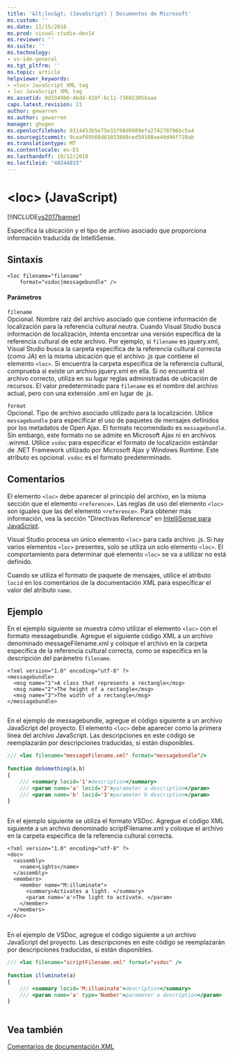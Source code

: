 ```yaml
---
title: '&lt;loc&gt; (JavaScript) | Documentos de Microsoft'
ms.custom: ''
ms.date: 11/15/2016
ms.prod: visual-studio-dev14
ms.reviewer: ''
ms.suite: ''
ms.technology:
- vs-ide-general
ms.tgt_pltfrm: ''
ms.topic: article
helpviewer_keywords:
- <loc> JavaScript XML tag
- loc JavaScript XML tag
ms.assetid: 0d3349b6-4bdd-418f-bc11-73665305baae
caps.latest.revision: 21
author: gewarren
ms.author: gewarren
manager: ghogen
ms.openlocfilehash: 9314453b5e75e31f98d6989efa274278706bc5a4
ms.sourcegitcommit: 9ceaf69568d61023868ced59108ae4dd46f720ab
ms.translationtype: MT
ms.contentlocale: es-ES
ms.lasthandoff: 10/12/2018
ms.locfileid: "49244015"
---
```

# <a name="ltlocgt-javascript"></a>&lt;loc&gt; (JavaScript)
[!INCLUDE[vs2017banner](../includes/vs2017banner.md)]

Especifica la ubicación y el tipo de archivo asociado que proporciona información traducida de IntelliSense.  
  
## <a name="syntax"></a>Sintaxis  
  
```  
<loc filename="filename"  
    format="vsdoc|messagebundle" />  
```  
  
#### <a name="parameters"></a>Parámetros  
 `filename`  
 Opcional. Nombre raíz del archivo asociado que contiene información de localización para la referencia cultural neutra. Cuando Visual Studio busca información de localización, intenta encontrar una versión específica de la referencia cultural de este archivo. Por ejemplo, si `filename` es jquery.xml, Visual Studio busca la carpeta específica de la referencia cultural correcta (como JA) en la misma ubicación que el archivo .js que contiene el elemento `<loc>`. Si encuentra la carpeta específica de la referencia cultural, comprueba si existe un archivo jquery.xml en ella. Si no encuentra el archivo correcto, utiliza en su lugar reglas administradas de ubicación de recursos. El valor predeterminado para `filename` es el nombre del archivo actual, pero con una extensión .xml en lugar de .js.  
  
 `format`  
 Opcional. Tipo de archivo asociado utilizado para la localización. Utilice `messagebundle` para especificar el uso de paquetes de mensajes definidos por los metadatos de Open Ajax. El formato recomendado es `messagebundle`. Sin embargo, este formato no se admite en Microsoft Ajax ni en archivos .winmd. Utilice `vsdoc` para especificar el formato de localización estándar de .NET Framework utilizado por Microsoft Ajax y Windows Runtime. Este atributo es opcional. `vsdoc` es el formato predeterminado.  
  
## <a name="remarks"></a>Comentarios  
 El elemento `<loc>` debe aparecer al principio del archivo, en la misma sección que el elemento `<reference>`. Las reglas de uso del elemento `<loc>` son iguales que las del elemento `<reference>`. Para obtener más información, vea la sección "Directivas Reference" en [IntelliSense para JavaScript](../ide/javascript-intellisense.md).  
  
 Visual Studio procesa un único elemento `<loc>` para cada archivo .js. Si hay varios elementos `<loc>` presentes, solo se utiliza un solo elemento `<loc>`. El comportamiento para determinar qué elemento `<loc>` se va a utilizar no está definido.  
  
 Cuando se utiliza el formato de paquete de mensajes, utilice el atributo `locid` en los comentarios de la documentación XML para especificar el valor del atributo `name`.  
  
## <a name="example"></a>Ejemplo  
 En el ejemplo siguiente se muestra cómo utilizar el elemento `<loc>` con el formato messagebundle. Agregue el siguiente código XML a un archivo denominado messageFilename.xml y coloque el archivo en la carpeta específica de la referencia cultural correcta, como se especifica en la descripción del parámetro `filename`.  
  
```  
<?xml version="1.0" encoding="utf-8" ?>  
<messagebundle>  
  <msg name="1">A class that represents a rectangle</msg>  
  <msg name="2">The height of a rectangle</msg>  
  <msg name="3">The width of a rectangle</msg>  
</messagebundle>  
  
```  
  
 En el ejemplo de messagebundle, agregue el código siguiente a un archivo JavaScript del proyecto. El elemento `<loc>` debe aparecer como la primera línea del archivo JavaScript. Las descripciones en este código se reemplazarán por descripciones traducidas, si están disponibles.  
  
```javascript  
/// <loc filename="messageFilename.xml" format="messagebundle"/>  
  
function doSomething(a,b)   
{  
    /// <summary locid='1'>description</summary>  
    /// <param name='a' locid='2'>parameter a description</param>  
    /// <param name='b' locid='3'>parameter b description</param>  
}  
  
```  
  
 En el ejemplo siguiente se utiliza el formato VSDoc. Agregue el código XML siguiente a un archivo denominado scriptFilename.xml y coloque el archivo en la carpeta específica de la referencia cultural correcta.  
  
```  
<?xml version="1.0" encoding="utf-8" ?>  
<doc>  
  <assembly>  
    <name>Lights</name>  
  </assembly>  
  <members>  
    <member name="M:illuminate">  
      <summary>Activates a light. </summary>  
      <param name='a'>The light to activate. </param>  
    </member>  
  </members>  
</doc>  
  
```  
  
 En el ejemplo de VSDoc, agregue el código siguiente a un archivo JavaScript del proyecto. Las descripciones en este código se reemplazarán por descripciones traducidas, si están disponibles.  
  
```javascript  
/// <loc filename="scriptFilename.xml" format="vsdoc" />  
  
function illuminate(a)   
{  
    /// <summary locid='M:illuminate'>description</summary>  
    /// <param name='a' type='Number'>parameter a description</param>  
}  
  
```  
  
## <a name="see-also"></a>Vea también  
 [Comentarios de documentación XML](../ide/xml-documentation-comments-javascript.md)



